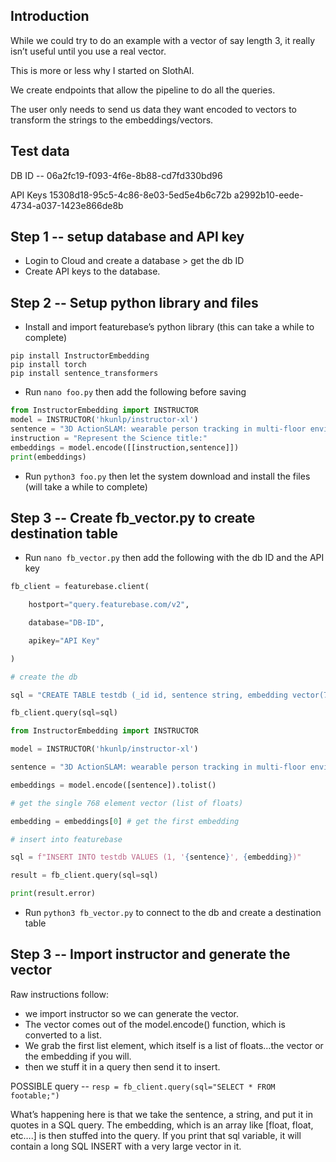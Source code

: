 ## Introduction

While we could try to do an example with a vector of say length 3, it really isn’t useful until you use a
real vector.

This is more or less why I started on SlothAI.

We create endpoints that allow the pipeline to do all the queries.

The user only needs to send us data they want encoded to vectors to transform the strings to the embeddings/vectors.

## Test data

DB ID -- 06a2fc19-f093-4f6e-8b88-cd7fd330bd96

API Keys
15308d18-95c5-4c86-8e03-5ed5e4b6c72b
a2992b10-eede-4734-a037-1423e866de8b

## Step 1 -- setup database and API key

* Login to Cloud and create a database > get the db ID
* Create API keys to the database.

## Step 2 -- Setup python library and files

* Install and import featurebase’s python library (this can take a while to complete)

```
pip install InstructorEmbedding
pip install torch
pip install sentence_transformers
```

* Run `nano foo.py` then add the following before saving

```py
from InstructorEmbedding import INSTRUCTOR
model = INSTRUCTOR('hkunlp/instructor-xl')
sentence = "3D ActionSLAM: wearable person tracking in multi-floor environments"
instruction = "Represent the Science title:"
embeddings = model.encode([[instruction,sentence]])
print(embeddings)
```

* Run `python3 foo.py` then let the system download and install the files (will take a while to complete)

## Step 3 -- Create fb_vector.py to create destination table

* Run `nano fb_vector.py` then add the following with the db ID and the API key

```py
fb_client = featurebase.client(

	hostport="query.featurebase.com/v2",

	database="DB-ID",

	apikey="API Key"

)

# create the db

sql = "CREATE TABLE testdb (_id id, sentence string, embedding vector(768));"

fb_client.query(sql=sql)

from InstructorEmbedding import INSTRUCTOR

model = INSTRUCTOR('hkunlp/instructor-xl')

sentence = "3D ActionSLAM: wearable person tracking in multi-floor environments"

embeddings = model.encode([sentence]).tolist()

# get the single 768 element vector (list of floats)

embedding = embeddings[0] # get the first embedding

# insert into featurebase

sql = f"INSERT INTO testdb VALUES (1, '{sentence}', {embedding})"

result = fb_client.query(sql=sql)

print(result.error)
```

* Run `python3 fb_vector.py` to connect to the db and create a destination table

## Step 3 -- Import instructor and generate the vector

Raw instructions follow:
* we import instructor so we can generate the vector.
* The vector comes out of the model.encode() function, which is converted to a list.
* We grab the first list element, which itself is a list of floats…the vector or the embedding if you will.
* then we stuff it in a query then send it to insert.

POSSIBLE query -- `resp = fb_client.query(sql="SELECT * FROM footable;")`

What’s happening here is that we take the sentence, a string, and put it in quotes in a SQL query.
The embedding, which is an array like [float, float, etc….] is then stuffed into the query.
If you print that sql variable, it will contain a long SQL INSERT with a very large vector in it.
